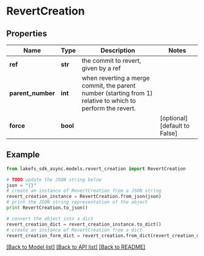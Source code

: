 # RevertCreation


## Properties

Name | Type | Description | Notes
------------ | ------------- | ------------- | -------------
**ref** | **str** | the commit to revert, given by a ref | 
**parent_number** | **int** | when reverting a merge commit, the parent number (starting from 1) relative to which to perform the revert. | 
**force** | **bool** |  | [optional] [default to False]

## Example

```python
from lakefs_sdk_async.models.revert_creation import RevertCreation

# TODO update the JSON string below
json = "{}"
# create an instance of RevertCreation from a JSON string
revert_creation_instance = RevertCreation.from_json(json)
# print the JSON string representation of the object
print RevertCreation.to_json()

# convert the object into a dict
revert_creation_dict = revert_creation_instance.to_dict()
# create an instance of RevertCreation from a dict
revert_creation_form_dict = revert_creation.from_dict(revert_creation_dict)
```
[[Back to Model list]](../README.md#documentation-for-models) [[Back to API list]](../README.md#documentation-for-api-endpoints) [[Back to README]](../README.md)


